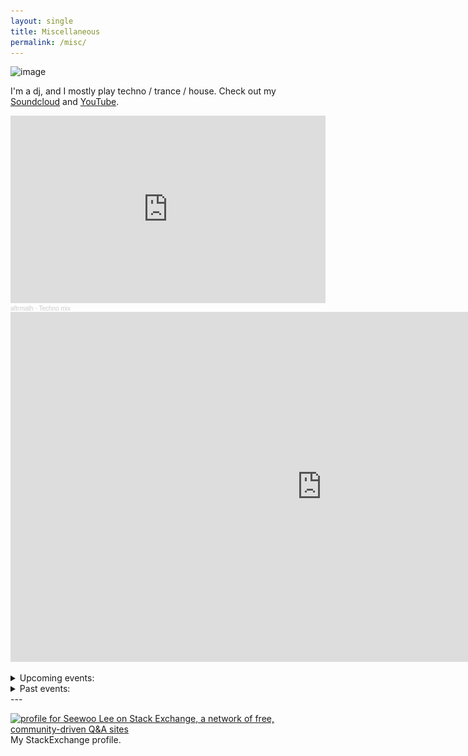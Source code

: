```yaml
---
layout: single
title: Miscellaneous
permalink: /misc/
---
```


![image](../assets/setup.png)

I'm a dj, and I mostly play techno / trance / house. Check out my [Soundcloud](https://soundcloud.com/aftrmath-dj) and [YouTube](https://www.youtube.com/channel/UCv2LsKzh8sdzXeMWa99dn_A).

<iframe width="100%" height="300" scrolling="no" frameborder="no" allow="autoplay" src="https://w.soundcloud.com/player/?url=https%3A//api.soundcloud.com/playlists/1267871122&color=%23ff5500&auto_play=false&hide_related=false&show_comments=true&show_user=true&show_reposts=false&show_teaser=true&visual=true"></iframe><div style="font-size: 10px; color: #cccccc;line-break: anywhere;word-break: normal;overflow: hidden;white-space: nowrap;text-overflow: ellipsis; font-family: Interstate,Lucida Grande,Lucida Sans Unicode,Lucida Sans,Garuda,Verdana,Tahoma,sans-serif;font-weight: 100;"><a href="https://soundcloud.com/aftrmath-dj" title="aftrmath" target="_blank" style="color: #cccccc; text-decoration: none;">aftrmath</a> · <a href="https://soundcloud.com/aftrmath-dj/sets/techno-mix" title="Techno mix" target="_blank" style="color: #cccccc; text-decoration: none;">Techno mix</a></div>

<iframe width="996" height="560" src="https://www.youtube.com/embed/i1bM0CQxh88" title="[Video] TECHNO-LOGIC MIX XXI" frameborder="0" allow="accelerometer; autoplay; clipboard-write; encrypted-media; gyroscope; picture-in-picture; web-share" referrerpolicy="strict-origin-when-cross-origin" allowfullscreen></iframe>

<p></p>

<details>
<summary>Upcoming events:</summary>

<iframe src="https://ra.co/widget/eventlisting?dj=aftrmath" height="250" width="640" frameborder="0"></iframe>


</details>

<details>
<summary>Past events:</summary>

<p align="center">
<img src="/assets/images/KLUBNACHT240914.jpeg">
</p>

<p align="center">
<img src="/assets/images/KLUBNACHT240511.jpeg">
</p>

<p align="center">
<img src="/assets/images/SPACEDREAM240229.png">
</p>

<p align="center">
<img src="/assets/images/TUNNEL231117.jpg">
</p>

<p align="center">
<img src="/assets/images/SUPERB230421.jpeg">
</p>

</details>
---

<a href="https://stackexchange.com/users/8720939"><img src="https://stackexchange.com/users/flair/8720939.png" width="208" height="58" alt="profile for Seewoo Lee on Stack Exchange, a network of free, community-driven Q&amp;A sites" title="profile for Seewoo Lee on Stack Exchange, a network of free, community-driven Q&amp;A sites" style="margin-right:0.8em"></a>
My StackExchange profile.
